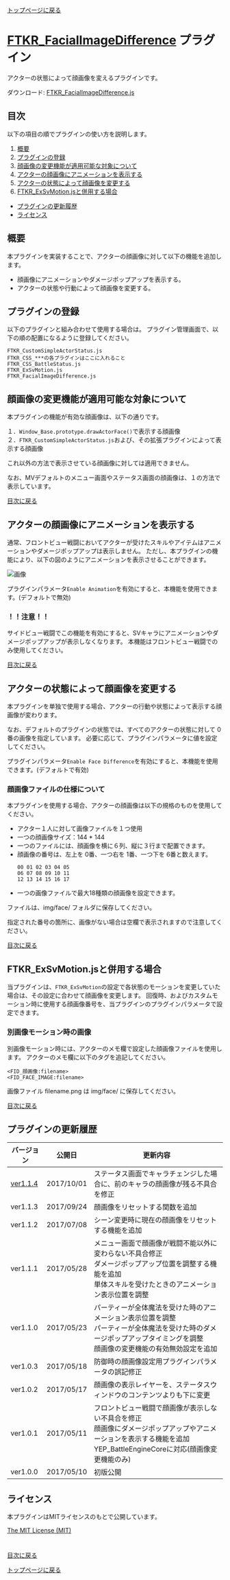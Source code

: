 [トップページに戻る](README.md)

# [FTKR_FacialImageDifference](FTKR_FacialImageDifference.js) プラグイン

アクターの状態によって顔画像を変えるプラグインです。

ダウンロード: [FTKR_FacialImageDifference.js](https://raw.githubusercontent.com/futokoro/RPGMaker/master/FTKR_FacialImageDifference.js)

## 目次

以下の項目の順でプラグインの使い方を説明します。
1. [概要](#概要)
2. [プラグインの登録](#プラグインの登録)
2. [顔画像の変更機能が適用可能な対象について](#顔画像の変更機能が適用可能な対象について)
2. [アクターの顔画像にアニメーションを表示する](#アクターの顔画像にアニメーションを表示する)
2. [アクターの状態によって顔画像を変更する](#アクターの状態によって顔画像を変更する)
3. [FTKR_ExSvMotion.jsと併用する場合](#FTKR_ExSvMotion.jsと併用する場合)
* [プラグインの更新履歴](#プラグインの更新履歴)
* [ライセンス](#ライセンス)

## 概要

本プラグインを実装することで、アクターの顔画像に対して以下の機能を追加します。

* 顔画像にアニメーションやダメージポップアップを表示する。
* アクターの状態や行動によって顔画像を変更する。

## プラグインの登録

以下のプラグインと組み合わせて使用する場合は。
プラグイン管理画面で、以下の順の配置になるように登録してください。
```
FTKR_CustomSimpleActorStatus.js
FTKR_CSS_***の各プラグインはここに入れること
FTKR_CSS_BattleStatus.js
FTKR_ExSvMotion.js
FTKR_FacialImageDifference.js
```

## 顔画像の変更機能が適用可能な対象について

本プラグインの機能が有効な顔画像は、以下の通りです。

１．`Window_Base.prototype.drawActorFace()`で表示する顔画像<br>
２．`FTKR_CustomSimpleActorStatus.js`および、その拡張プラグインによって表示する顔画像

これ以外の方法で表示させている顔画像に対しては適用できません。

なお、MVデフォルトのメニュー画面やステータス画面の顔画像は、１の方法で表示しています。

[目次に戻る](#目次)

## アクターの顔画像にアニメーションを表示する

通常、フロントビュー戦闘においてアクターが受けたスキルやアイテムはアニメーションやダメージポップアップは表示しません。
ただし、本プラグインの機能により、以下の図のようにアニメーションを表示させることができます。

![画像](image/FTKR_FacialImageDifference/n02_001.png)

プラグインパラメータ`Enable Animation`を有効にすると、本機能を使用できます。(デフォルトで無効)

### ！！注意！！
サイドビュー戦闘でこの機能を有効にすると、SVキャラにアニメーションやダメージポップアップが表示しなくなります。
本機能はフロントビュー戦闘でのみ使用してください。

[目次に戻る](#目次)

## アクターの状態によって顔画像を変更する

本プラグインを単独で使用する場合、アクターの行動や状態によって表示する顔画像が変わります。

なお、デフォルトのプラグインの状態では、すべてのアクターの状態に対して 0番の画像を指定しています。
必要に応じて、プラグインパラメータに値を設定してください。

プラグインパラメータ`Enable Face Difference`を有効にすると、本機能を使用できます。(デフォルトで有効)

### 顔画像ファイルの仕様について

本プラグインを使用する場合、アクターの顔画像は以下の規格のものを使用してください。

* アクター１人に対して画像ファイルを１つ使用
* 一つの顔画像サイズ：144 * 144
* 一つのファイルには、顔画像を横に６列、縦に３行まで配置できます。
* 顔画像の番号は、左上を 0番、一つ右を 1番、一つ下を 6番と数えます。
  ```
  00 01 02 03 04 05
  06 07 08 09 10 11
  12 13 14 15 16 17
  ```
* 一つの画像ファイルで最大18種類の顔画像を設定できます。

ファイルは、img/face/ フォルダに保存してください。

指定された番号の箇所に、画像がない場合は空欄で表示されますので注意してください。

[目次に戻る](#目次)

## FTKR_ExSvMotion.jsと併用する場合

当プラグインは、`FTKR_ExSvMotion`の設定で各状態のモーションを変更していた場合は、その設定に合わせて顔画像を変更します。
回復時、およびカスタムモーション時に使用する顔画像番号を、当プラグインのプラグインパラメータで設定できます。

### 別画像モーション時の画像
別画像モーション時には、アクターのメモ欄で設定した顔画像ファイルを使用します。
アクターのメモ欄に以下のタグを追記してください。

```
<FID_顔画像:filename>
<FID_FACE_IMAGE:filename>
```

画像ファイル filename.png は img/face/ に保存してください。

[目次に戻る](#目次)

## プラグインの更新履歴

| バージョン | 公開日 | 更新内容 |
| --- | --- | --- |
| [ver1.1.4](FTKR_FacialImageDifference.js) | 2017/10/01 | ステータス画面でキャラチェンジした場合に、前のキャラの顔画像が残る不具合を修正 |
| ver1.1.3| 2017/09/24 | 顔画像をリセットする関数を追加 |
| ver1.1.2 | 2017/07/08 | シーン変更時に現在の顔画像をリセットする機能を追加 |
| ver1.1.1 | 2017/05/28 | メニュー画面で顔画像が戦闘不能以外に変わらない不具合修正<br>ダメージポップアップ位置を調整する機能を追加<br>単体スキルを受けたときのアニメーション表示位置を調整 |
| ver1.1.0 | 2017/05/23 | パーティーが全体魔法を受けた時のアニメーション表示位置を調整<br>パーティーが全体魔法を受けた時のダメージポップアップタイミングを調整<br>顔画像の変更機能の有効無効設定を追加 |
| ver1.0.3 | 2017/05/18 | 防御時の顔画像設定用プラグインパラメータの誤記修正 |
| ver1.0.2 | 2017/05/17 | 顔画像の表示レイヤーを、ステータスウィンドウのコンテンツよりも下に変更 |
| ver1.0.1 | 2017/05/11 | フロントビュー戦闘で顔画像が表示しない不具合を修正<br>顔画像にダメージポップアップやアニメーションを表示する機能を追加<br>YEP_BattleEngineCoreに対応(顔画像変更機能のみ) |
| ver1.0.0 | 2017/05/10 | 初版公開 |

## ライセンス

本プラグインはMITライセンスのもとで公開しています。

[The MIT License (MIT)](https://opensource.org/licenses/mit-license.php)

#
[目次に戻る](#目次)

[トップページに戻る](README.md)